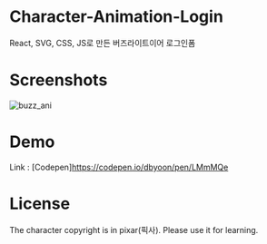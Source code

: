 # Character-Animation-Login
React, SVG, CSS, JS로 만든 버즈라이트이어 로그인폼

Screenshots
=============
![buzz_ani](https://user-images.githubusercontent.com/46650642/51096099-47c88880-17fd-11e9-813b-ae9b23f28b3b.gif)

Demo
=============
Link : [Codepen]https://codepen.io/dbyoon/pen/LMmMQe

License
=============
The character copyright is in pixar(픽사). Please use it for learning.
